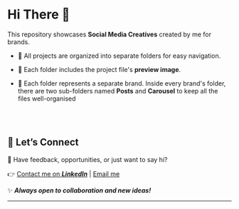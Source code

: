 # Hi There 👋



This repository showcases **Social Media Creatives** created by me for brands.



- 📂 All projects are organized into separate folders for easy navigation.

- 🔗 Each folder includes the project file's **preview image**.

- 📁 Each folder represents a separate brand. Inside every brand's folder, there are two sub-folders named **Posts** and **Carousel** to keep all the files well-organised

<br><br>

## 🚀 **Let’s Connect**

💌 Have feedback, opportunities, or just want to say hi?

👉 [Contact me on ***LinkedIn***](https://www.linkedin.com/in/chirag-kumar-soni)  | [Email me](mailto:chiragksoni0@gmail.com)


✨ ***Always open to collaboration and new ideas!***

---
